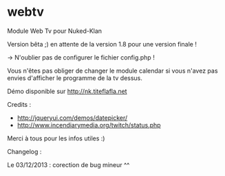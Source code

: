 webtv
=====

Module Web Tv pour Nuked-Klan

Version bêta ;)
en attente de la version 1.8 pour une version finale !

-> N'oublier pas de configurer le fichier config.php !

Vous n'êtes pas obliger de changer le module calendar si vous n'avez pas envies d'afficher le programme de la tv dessus.

Démo disponible sur http://nk.titeflafla.net

Credits :

* http://jqueryui.com/demos/datepicker/
* http://www.incendiarymedia.org/twitch/status.php

Merci à tous pour les infos utiles :)


Changelog :

Le 03/12/2013 : corection de bug mineur ^^
